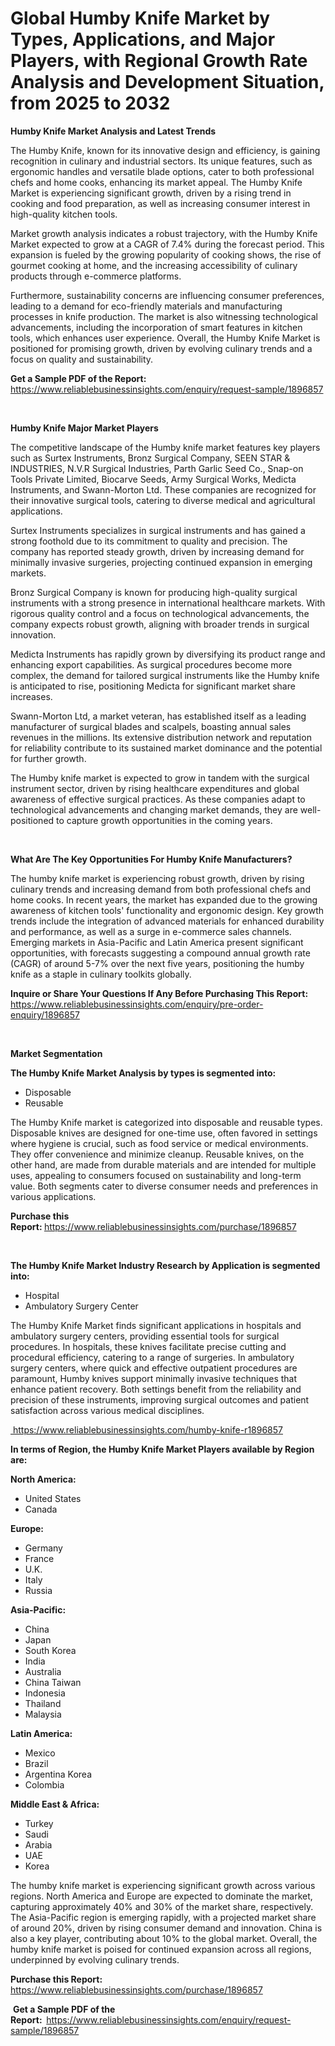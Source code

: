 <p><h1>Global Humby Knife Market by Types, Applications, and Major Players, with Regional Growth Rate Analysis and Development Situation, from 2025 to 2032</h1></p><p><strong>Humby Knife Market Analysis and Latest Trends</strong></p>
<p><p>The Humby Knife, known for its innovative design and efficiency, is gaining recognition in culinary and industrial sectors. Its unique features, such as ergonomic handles and versatile blade options, cater to both professional chefs and home cooks, enhancing its market appeal. The Humby Knife Market is experiencing significant growth, driven by a rising trend in cooking and food preparation, as well as increasing consumer interest in high-quality kitchen tools.</p><p>Market growth analysis indicates a robust trajectory, with the Humby Knife Market expected to grow at a CAGR of 7.4% during the forecast period. This expansion is fueled by the growing popularity of cooking shows, the rise of gourmet cooking at home, and the increasing accessibility of culinary products through e-commerce platforms. </p><p>Furthermore, sustainability concerns are influencing consumer preferences, leading to a demand for eco-friendly materials and manufacturing processes in knife production. The market is also witnessing technological advancements, including the incorporation of smart features in kitchen tools, which enhances user experience. Overall, the Humby Knife Market is positioned for promising growth, driven by evolving culinary trends and a focus on quality and sustainability.</p></p>
<p><strong>Get a Sample PDF of the Report:&nbsp;</strong> <a href="https://www.reliablebusinessinsights.com/enquiry/request-sample/1896857?utm_campaign=84&utm_medium=2&utm_source=Github&utm_content=ia&utm_term=13042025&utm_id=humby-knife">https://www.reliablebusinessinsights.com/enquiry/request-sample/1896857</a></p>
<p>&nbsp;</p>
<p><strong>Humby Knife Major Market Players</strong></p>
<p><p>The competitive landscape of the Humby knife market features key players such as Surtex Instruments, Bronz Surgical Company, SEEN STAR & INDUSTRIES, N.V.R Surgical Industries, Parth Garlic Seed Co., Snap-on Tools Private Limited, Biocarve Seeds, Army Surgical Works, Medicta Instruments, and Swann-Morton Ltd. These companies are recognized for their innovative surgical tools, catering to diverse medical and agricultural applications.</p><p>Surtex Instruments specializes in surgical instruments and has gained a strong foothold due to its commitment to quality and precision. The company has reported steady growth, driven by increasing demand for minimally invasive surgeries, projecting continued expansion in emerging markets.</p><p>Bronz Surgical Company is known for producing high-quality surgical instruments with a strong presence in international healthcare markets. With rigorous quality control and a focus on technological advancements, the company expects robust growth, aligning with broader trends in surgical innovation.</p><p>Medicta Instruments has rapidly grown by diversifying its product range and enhancing export capabilities. As surgical procedures become more complex, the demand for tailored surgical instruments like the Humby knife is anticipated to rise, positioning Medicta for significant market share increases.</p><p>Swann-Morton Ltd, a market veteran, has established itself as a leading manufacturer of surgical blades and scalpels, boasting annual sales revenues in the millions. Its extensive distribution network and reputation for reliability contribute to its sustained market dominance and the potential for further growth.</p><p>The Humby knife market is expected to grow in tandem with the surgical instrument sector, driven by rising healthcare expenditures and global awareness of effective surgical practices. As these companies adapt to technological advancements and changing market demands, they are well-positioned to capture growth opportunities in the coming years.</p></p>
<p>&nbsp;</p>
<p><strong>What Are The Key Opportunities For Humby Knife Manufacturers?</strong></p>
<p><p>The humby knife market is experiencing robust growth, driven by rising culinary trends and increasing demand from both professional chefs and home cooks. In recent years, the market has expanded due to the growing awareness of kitchen tools' functionality and ergonomic design. Key growth trends include the integration of advanced materials for enhanced durability and performance, as well as a surge in e-commerce sales channels. Emerging markets in Asia-Pacific and Latin America present significant opportunities, with forecasts suggesting a compound annual growth rate (CAGR) of around 5-7% over the next five years, positioning the humby knife as a staple in culinary toolkits globally.</p></p>
<p><strong>Inquire or Share Your Questions If Any Before Purchasing This Report:</strong> <a href="https://www.reliablebusinessinsights.com/enquiry/pre-order-enquiry/1896857?utm_campaign=84&utm_medium=2&utm_source=Github&utm_content=ia&utm_term=13042025&utm_id=humby-knife">https://www.reliablebusinessinsights.com/enquiry/pre-order-enquiry/1896857</a></p>
<p>&nbsp;</p>
<p><strong>Market Segmentation</strong></p>
<p><strong>The Humby Knife Market Analysis by types is segmented into:</strong></p>
<p><ul><li>Disposable</li><li>Reusable</li></ul></p>
<p><p>The Humby Knife market is categorized into disposable and reusable types. Disposable knives are designed for one-time use, often favored in settings where hygiene is crucial, such as food service or medical environments. They offer convenience and minimize cleanup. Reusable knives, on the other hand, are made from durable materials and are intended for multiple uses, appealing to consumers focused on sustainability and long-term value. Both segments cater to diverse consumer needs and preferences in various applications.</p></p>
<p><strong>Purchase this Report:&nbsp;</strong><a href="https://www.reliablebusinessinsights.com/purchase/1896857?utm_campaign=84&utm_medium=2&utm_source=Github&utm_content=ia&utm_term=13042025&utm_id=humby-knife">https://www.reliablebusinessinsights.com/purchase/1896857</a></p>
<p>&nbsp;</p>
<p><strong>The Humby Knife Market Industry Research by Application is segmented into:</strong></p>
<p><ul><li>Hospital</li><li>Ambulatory Surgery Center</li></ul></p>
<p><p>The Humby Knife Market finds significant applications in hospitals and ambulatory surgery centers, providing essential tools for surgical procedures. In hospitals, these knives facilitate precise cutting and procedural efficiency, catering to a range of surgeries. In ambulatory surgery centers, where quick and effective outpatient procedures are paramount, Humby knives support minimally invasive techniques that enhance patient recovery. Both settings benefit from the reliability and precision of these instruments, improving surgical outcomes and patient satisfaction across various medical disciplines.</p></p>
<p><a href="https://www.reliablebusinessinsights.com/humby-knife-r1896857?utm_campaign=84&utm_medium=2&utm_source=Github&utm_content=ia&utm_term=13042025&utm_id=humby-knife">&nbsp;https://www.reliablebusinessinsights.com/humby-knife-r1896857</a></p>
<p><strong>In terms of Region, the Humby Knife Market Players available by Region are:</strong></p>
<p>
    <p> <strong> North America: </strong>
        <ul>
            <li>United States</li>
            <li>Canada</li>
        </ul>
        </p> 
    <p> <strong> Europe: </strong>
        <ul>
            <li>Germany</li>
            <li>France</li>
            <li>U.K.</li>
            <li>Italy</li>
            <li>Russia</li>
        </ul>
        </p> 
    <p> <strong> Asia-Pacific: </strong>
        <ul>
            <li>China</li>
            <li>Japan</li>
            <li>South Korea</li>
            <li>India</li>
            <li>Australia</li>
            <li>China Taiwan</li>
            <li>Indonesia</li>
            <li>Thailand</li>
            <li>Malaysia</li>
        </ul>
        </p> 
    <p> <strong> Latin America: </strong>
        <ul>
            <li>Mexico</li>
            <li>Brazil</li>
            <li>Argentina Korea</li>
            <li>Colombia</li>
        </ul>
        </p> 
    <p> <strong> Middle East & Africa: </strong>
        <ul>
            <li>Turkey</li>
            <li>Saudi</li>
            <li>Arabia</li>
            <li>UAE</li>
            <li>Korea</li>
        </ul>
    </p>
    </p>
<p><p>The humby knife market is experiencing significant growth across various regions. North America and Europe are expected to dominate the market, capturing approximately 40% and 30% of the market share, respectively. The Asia-Pacific region is emerging rapidly, with a projected market share of around 20%, driven by rising consumer demand and innovation. China is also a key player, contributing about 10% to the global market. Overall, the humby knife market is poised for continued expansion across all regions, underpinned by evolving culinary trends.</p></p>
<p><strong>Purchase this Report: </strong><a href="https://www.reliablebusinessinsights.com/purchase/1896857?utm_campaign=84&utm_medium=2&utm_source=Github&utm_content=ia&utm_term=13042025&utm_id=humby-knife">https://www.reliablebusinessinsights.com/purchase/1896857</a></p>
<p>&nbsp;<strong>Get a Sample PDF of the Report:&nbsp;&nbsp;</strong><a href="https://www.reliablebusinessinsights.com/enquiry/request-sample/1896857?utm_campaign=84&utm_medium=2&utm_source=Github&utm_content=ia&utm_term=13042025&utm_id=humby-knife">https://www.reliablebusinessinsights.com/enquiry/request-sample/1896857</a></p>
<p><strong></strong></p>
<p><p></p><p></p><p></p></p>